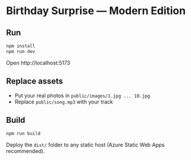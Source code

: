 # Birthday Surprise — Modern Edition

## Run
```bash
npm install
npm run dev
```
Open http://localhost:5173

## Replace assets
- Put your real photos in `public/images/1.jpg ... 10.jpg`
- Replace `public/song.mp3` with your track

## Build
```bash
npm run build
```
Deploy the `dist/` folder to any static host (Azure Static Web Apps recommended).
